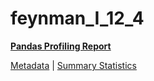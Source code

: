 # feynman_I_12_4

[**Pandas Profiling Report**](https://epistasislab.github.io/pmlb/profile/feynman_I_12_4.html)

[Metadata](metadata.yaml) | [Summary Statistics](summary_stats.tsv)

